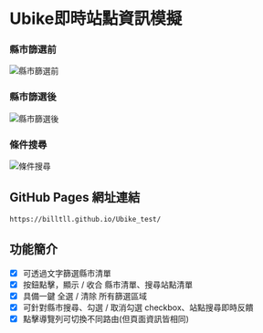 # Ubike即時站點資訊模擬
### 縣市篩選前
![縣市篩選前](https://i.imgur.com/qu3kXIi.png)
### 縣市篩選後
![縣市篩選後](https://i.imgur.com/oZwjN5d.png)
### 條件搜尋
![條件搜尋](https://i.imgur.com/O7WobJP.png)
## GitHub Pages 網址連結
```
https://billtll.github.io/Ubike_test/
```
## 功能簡介
- [x] 可透過文字篩選縣市清單
- [x] 按鈕點擊，顯示 / 收合 縣市清單、搜尋站點清單
- [x] 具備一鍵 全選 / 清除 所有篩選區域
- [x] 可針對縣市搜尋、勾選 / 取消勾選 checkbox、站點搜尋即時反饋
- [x] 點擊導覽列可切換不同路由(但頁面資訊皆相同)

